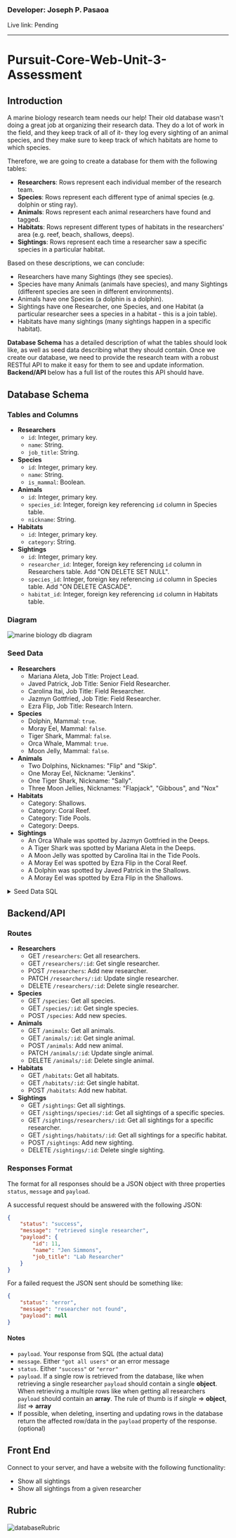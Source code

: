 ### Developer: Joseph P. Pasaoa
Live link: Pending

---

# Pursuit-Core-Web-Unit-3-Assessment

## Introduction

A marine biology research team needs our help! Their old database wasn't doing a great job at organizing their research data. They do a lot of work in the field, and they keep track of all of it- they log every sighting of an animal species, and they make sure to keep track of which habitats are home to which species.

Therefore, we are going to create a database for them with the following tables:

- **Researchers**: Rows represent each individual member of the research team.
- **Species**: Rows represent each different type of animal species (e.g. dolphin or sting ray).
- **Animals**: Rows represent each animal researchers have found and tagged.
- **Habitats**: Rows represent different types of habitats in the researchers' area (e.g. reef, beach, shallows, deeps).
- **Sightings**: Rows represent each time a researcher saw a specific species in a particular habitat.

Based on these descriptions, we can conclude:

- Researchers have many Sightings (they see species).
- Species have many Animals (animals have species), and many Sightings (different species are seen in different environments).
- Animals have one Species (a dolphin is a dolphin).
- Sightings have one Researcher, one Species, and one Habitat (a particular researcher sees a species in a habitat - this is a join table).
- Habitats have many sightings (many sightings happen in a specific habitat).

**Database Schema** has a detailed description of what the tables should look like, as well as seed data describing what they should contain.
Once we create our database, we need to provide the research team with a robust RESTful API to make it easy for them to see and update information. **Backend/API** below has a full list of the routes this API should have. 

## Database Schema

### Tables and Columns

- **Researchers**
  - `id`: Integer, primary key.
  - `name`: String.
  - `job_title`: String.
- **Species**
  - `id`: Integer, primary key.
  - `name`: String.
  - `is_mammal`: Boolean.
- **Animals**
  - `id`: Integer, primary key.
  - `species_id`: Integer, foreign key referencing `id` column in Species table.
  - `nickname`: String.
- **Habitats**
  - `id`: Integer, primary key.
  - `category`: String.
- **Sightings**
  - `id`: Integer, primary key.
  - `researcher_id`: Integer, foreign key referencing `id` column in Researchers table. Add "ON DELETE SET NULL".
  - `species_id`: Integer, foreign key referencing `id` column in Species table. Add "ON DELETE CASCADE".
  - `habitat_id`: Integer, foreign key referencing `id` column in Habitats table.

### Diagram
![marine biology db diagram](./assets/Marine_Biology_DB.png)

### Seed Data

- **Researchers**
  - Mariana Aleta, Job Title: Project Lead.
  - Javed Patrick, Job Title: Senior Field Researcher.
  - Carolina Itai, Job Title: Field Researcher.
  - Jazmyn Gottfried, Job Title: Field Researcher.
  - Ezra Flip, Job Title: Research Intern.
- **Species**
  - Dolphin, Mammal: `true`.
  - Moray Eel, Mammal: `false`.
  - Tiger Shark, Mammal: `false`.
  - Orca Whale, Mammal: `true`.
  - Moon Jelly, Mammal: `false`.
- **Animals**
  - Two Dolphins, Nicknames: "Flip" and "Skip".
  - One Moray Eel, Nickname: "Jenkins".
  - One Tiger Shark, Nickname: "Sally".
  - Three Moon Jellies, Nicknames: "Flapjack", "Gibbous", and "Nox"
- **Habitats**
  - Category: Shallows.
  - Category: Coral Reef.
  - Category: Tide Pools.
  - Category: Deeps.
- **Sightings**
  - An Orca Whale was spotted by Jazmyn Gottfried in the Deeps.
  - A Tiger Shark was spotted by Mariana Aleta in the Deeps.
  - A Moon Jelly was spotted by Carolina Itai in the Tide Pools.
  - A Moray Eel was spotted by Ezra Flip in the Coral Reef.
  - A Dolphin was spotted by Javed Patrick in the Shallows.
  - A Moray Eel was spotted by Ezra Flip in the Shallows.
  
<details>
  <summary>
  Seed Data SQL
  </summary>

```sql
INSERT INTO researchers(name, job_title) VALUES
('Mariana Aleta', 'Project Lead'),
('Javed', 'Senior Field Researcher'),
('Carolina', 'Field Researcher'),
('Jazmyn', 'Field Researcher'),
('Ezra', 'Research Intern')
;

INSERT INTO species(name, is_mammal) VALUES
('Dolphin', true),
('Moray Eel', false),
('Tiger Shark', false),
('Orca Whale', true),
('Moon Jelly', false)
;

INSERT INTO animals(species_id, nickname) VALUES
(1, 'Flip'),    -- Dolphin
(1, 'Skip'),    -- Dolphin
(2, 'Jenkins'), -- Moray El
(3, 'Sally'),   -- Tiger Shark
(5, 'Flapjack'),-- Moon Jelly
(5, 'Gibbous'), -- Moon Jelly
(5, 'Nox')      -- Moon Jelly
;

INSERT INTO habitats(category) VALUES
('Shallows'),
('Coral Reef'),
('Tide Pools'),
('Deeps')
;

INSERT INTO sightings(species_id, researcher_id, habitat_id) VALUES
(4, 4, 4), -- An Orca Whale was spotted by Jazmyn Gottfried in the Deeps.
(3, 1, 4), -- A Tiger Shark was spotted by Mariana Aleta in the Deeps.
(5, 3, 3), -- A Moon Jelly was spotted by Carolina Itai in the Tide Pools.
(2, 5, 2), -- A Moray Eel was spotted by Ezra Flip in the Coral Reef.
(1, 2, 1), -- A Dolphin was spotted by Javed Patrick in the Shallows.
(2, 5, 1)  -- A Moray Eel was spotted by Ezra Flip in the Shallows.
;

```  

</details>

## Backend/API 

### Routes

- **Researchers**
  - GET `/researchers`: Get all researchers.
  - GET `/researchers/:id`: Get single researcher.
  - POST `/researchers`: Add new researcher.
  - PATCH `/researchers/:id`: Update single researcher.
  - DELETE `/researchers/:id`: Delete single researcher.
- **Species**
  - GET `/species`: Get all species.
  - GET `/species/:id`: Get single species.
  - POST `/species`: Add new species.
- **Animals**
  - GET `/animals`: Get all animals.
  - GET `/animals/:id`: Get single animal.
  - POST `/animals`: Add new animal.
  - PATCH `/animals/:id`: Update single animal.
  - DELETE `/animals/:id`: Delete single animal.
- **Habitats**
  - GET `/habitats`: Get all habitats.
  - GET `/habitats/:id`: Get single habitat.
  - POST `/habitats`: Add new habitat.
- **Sightings**
  - GET `/sightings`: Get all sightings.
  - GET `/sightings/species/:id`: Get all sightings of a specific species.
  - GET `/sightings/researchers/:id`: Get all sightings for a specific researcher.
  - GET `/sightings/habitats/:id`: Get all sightings for a specific habitat.
  - POST `/sightings`: Add new sighting.
  - DELETE `/sightings/:id`: Delete single sighting.

### Responses Format

The format for all responses should be a JSON object with three properties `status`, `message` and `payload`.

A successful request should be answered with the following JSON:
```json
{
    "status": "success",                      
    "message": "retrieved single researcher", 
    "payload": {                              
        "id": 11,
        "name": "Jen Simmons",
        "job_title": "Lab Researcher"
    }
}
```

For a failed request the JSON sent should be something like:
```json
{
    "status": "error",
    "message": "researcher not found",
    "payload": null
}
```

#### Notes
* `payload`. Your response from SQL (the actual data)
* `message`. Either `"got all users"` or an error message
* `status`. Either `"success"` or `"error"`
* `payload`. If a single row is retrieved from the database, like when retrieving a single researcher `payload` should contain a single **object**. When retrieving a multiple rows like when getting all researchers `payload` should contain an **array**. The rule of thumb is if _single_ => **object**, _list_ => **array**
* If possible, when deleting, inserting and updating rows in the database return the affected row/data in the `payload` property of the response. (optional)

## Front End

Connect to your server, and have a website with the following functionality:

- Show all sightings
- Show all sightings from a given researcher

## Rubric

![databaseRubric](./databaseRubric.png)
